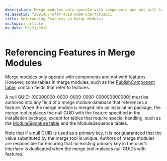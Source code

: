 ```yaml
---
description: Merge modules only operate with components and not with features. However, some tables in merge modules, such as the PublishComponent table, contain fields that refer to features.
ms.assetid: f2891457-efef-4319-bd09-5de7fcf32d21
title: Referencing Features in Merge Modules
ms.topic: article
ms.date: 05/31/2018
---
```


# Referencing Features in Merge Modules

Merge modules only operate with components and not with features. However, some tables in merge modules, such as the [PublishComponent table](publishcomponent-table.md), contain fields that refer to features.

A null GUID: {00000000-0000-0000-0000-000000000000} must be authored into any field of a merge module database that references a feature. When the merge module is merged into an installation package, the merge tool replaces the null GUID with the feature specified in the installation package, except for tables that require special handling, such as the [ModuleSignature table](modulesignature-table.md) and the ModuleSequence tables.

Note that if a null GUID is used as a primary key, it is not guaranteed that the value substituted by the merge tool is unique. Authors of merge modules are responsible for ensuring that no existing primary key in the user's interface is duplicated when the merge tool replaces null GUIDs with features.

 

 



